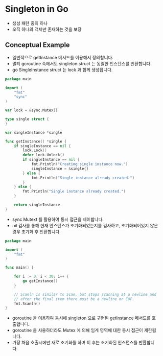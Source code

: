 # Singleton in Go

- 생성 패턴 중의 하나
- 오직 하나의 객체만 존재하는 것을 보장

## Conceptual Example

- 일반적으로 getInstance 메서드를 이용해서 정의합니다.
- 멀티 goroutine 속에서도 singleton struct 는 동일한 인스턴스를 반환합니다.
- go SingleInstance struct 는 lock 과 함께 생성됩니다.

```go
package main

import (
    "fmt"
    "sync"
)

var lock = &sync.Mutex{}

type single struct {
}

var singleInstance *single

func getInstance() *single {
    if singleInstance == nil {
        lock.Lock()
        defer lock.Unlock()
        if singleInstance == nil {
            fmt.Println("Creating single instance now.")
            singleInstance = &single{}
        } else {
            fmt.Println("Single instance already created.")
        }
    } else {
        fmt.Println("Single instance already created.")
    }

    return singleInstance
}
```

- sync Mutext 를 활용하여 동시 접근을 제어합니다.
- nil 검사를 통해 현재 인스턴스가 초기화되었는지를 검사하고, 초기화되어있지 않은 경우 초기화 후 반환합니다.

```go
package main

import (
    "fmt"
)

func main() {

    for i := 0; i < 30; i++ {
        go getInstance()
    }

    // Scanln is similar to Scan, but stops scanning at a newline and
    // after the final item there must be a newline or EOF.
    fmt.Scanln()
}
```

- goroutine 을 이용하여 동시에 singleton 으로 구현된 getInstance 메서드를 호출합니다.
- goroutine 을 사용하더라도 Mutex 에 의해 임계 영역에 대한 동시 접근이 제한됩니다.
- 가장 처음 호출시에만 새로 초기화를 하며 이 후는 초기화된 인스턴스를 반환합니다.
